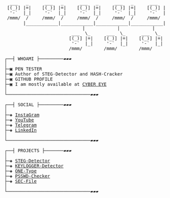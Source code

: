 <pre>

  ___   _      ___   _      ___   _      ___   _      ___   _
 [(_)] |=|    [(_)] |=|    [(_)] |=|    [(_)] |=|    [(_)] |=|
  '-`  |_|     '-`  |_|     '-`  |_|     '-`  |_|     '-`  |_|
 /mmm/  /     /mmm/  /     /mmm/  /     /mmm/  /     /mmm/  /
       |____________|____________|____________|____________|
                             |            |            |
                         ___  \_      ___  \_      ___  \_
                        [(_)] |=|    [(_)] |=|    [(_)] |=|
                         '-`  |_|     '-`  |_|     '-`  |_|
                        /mmm/        /mmm/        /mmm/

┌──┤ WHOAMI ├─────────▰▰▰
│
├─▣ PEN TESTER
├─▣ Author of STEG-Detector and HASH-Cracker
├─▣ <a href"https://github.com/CYBEREYE-001">GITHUB PROFILE</a>
├─▣ I am mostly available at <a href="https://t.me/CYBEREYE91">CYBER EYE</a>
│
└───────────────────────────────▰▰▰

┌──┤ SOCIAL ├─────────▰▰▰
│
├─◈ <a href="https://instagram.com">InstaGram</a>
├─◈ <a href="https://www.youtube.com/">YouTube</a>
├─◈ <a href="https://t.me/CYBEREYE91">Telegram</a>
├─◈ <a href="https://www.linkedin.com/">LinkedIn</a>
│
└───────────────────────────────▰▰▰

┌──┤ PROJECTS ├───────▰▰▰
│
├─◈ <a href="https://github.com/CYBEREYE-001/STEG-Detector">STEG-Detector</a>
├─◈ <a href="https://github.com/CYBEREYE-001/HASH-Cracker>HASH-Cracker</a>
├─◈ <a href="https://github.com/CYBEREYE-001/KEYLOGGER-Detector">KEYLOGGER-Detector</a>
├─◈ <a href="https://github.com/CYBEREYE-001/ONE-Type">ONE-Type</a>
├─◈ <a href="https://github.com/CYBEREYE-001/PSSWD-Checker">PSSWD-Checker</a>
├─◈ <a href="https://github.com/CYBEREYE-001/SEC-File">SEC-File</a>
│
└───────────────────────────────▰▰▰
</pre>
